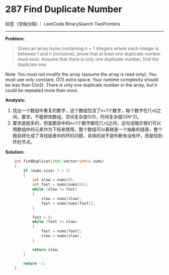 ﻿# 287 Find Duplicate Number

标签（空格分隔）： LeetCode BinarySearch TwoPointers

---

**Problem:**
>   Given an array nums containing n + 1 integers where each integer is between 1 and n (inclusive), prove that at least one duplicate number must exist. Assume that there is only one duplicate number, find the duplicate one.
>
Note:
You must not modify the array (assume the array is read only).
You must use only constant, O(1) extra space.
Your runtime complexity should be less than O(n2).
There is only one duplicate number in the array, but it could be repeated more than once.

**Analysis:**

 1. 找出一个数组中重复的数字，这个数组包含了n+1个数字，每个数字在[1,n]之间。要求，不能修改数组，空间复杂度O(1)，时间复杂度O(N^2)。
 2. 要求是挺多的，但是题目中的n+1个数字都在[1,n]之间，这句话暗示我们可以用数组中的元素作为下标来使用，整个数组可以看做是一个抽象的链表，整个题目转化成了寻找链表中的环的问题，具体的说不是判断有没有环，而是找到环的节点。

**Solution:**
```cpp
	int findDuplicat(std::vector<int>& nums)
	{
		if (nums.size( ) > 1)
		{
			int slow = nums[0];
			int fast = nums[nums[0]];
			while (slow != fast)
			{
				slow = nums[slow];
				fast = nums[nums[fast]];
			}

			fast = 0;
			while (fast != slow)
			{
				fast = nums[fast];
				slow = nums[slow];
			}

			return slow;
		}

		return -1; 
	}
```
 
